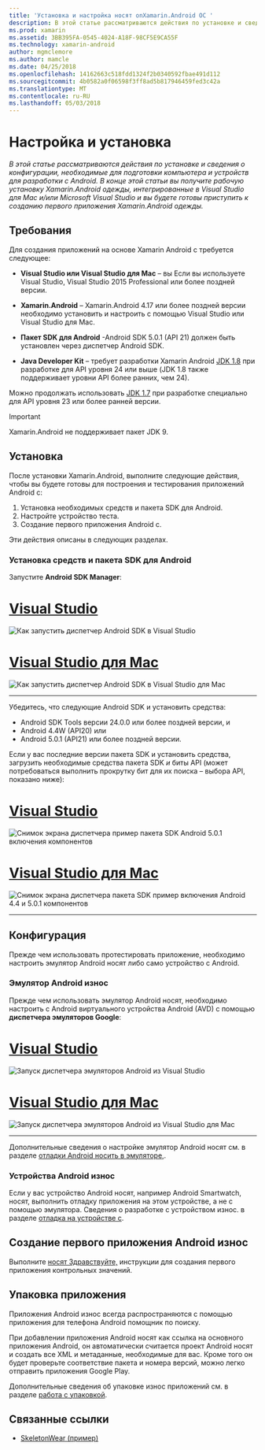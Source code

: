 ```yaml
---
title: 'Установка и настройка носят onXamarin.Android ОС '
description: В этой статье рассматриваются действия по установке и сведения о конфигурации, необходимые для подготовки компьютера и устройств для разработки с Android. В конце этой статьи вы получите рабочую установку Xamarin.Android одежды, интегрированные в Visual Studio для Mac и/или Microsoft Visual Studio и вы будете готовы приступить к созданию первого приложения Xamarin.Android одежды.
ms.prod: xamarin
ms.assetid: 3BB395FA-0545-4024-A18F-98CF5E9CA55F
ms.technology: xamarin-android
author: mgmclemore
ms.author: mamcle
ms.date: 04/25/2018
ms.openlocfilehash: 14162663c518fdd1324f2b0340592fbae491d112
ms.sourcegitcommit: 4b0582a0f06598f3ff8ad5b817946459fed3c42a
ms.translationtype: MT
ms.contentlocale: ru-RU
ms.lasthandoff: 05/03/2018
---
```

# <a name="setup-and-installation"></a>Настройка и установка

_В этой статье рассматриваются действия по установке и сведения о конфигурации, необходимые для подготовки компьютера и устройств для разработки с Android. В конце этой статьи вы получите рабочую установку Xamarin.Android одежды, интегрированные в Visual Studio для Mac и/или Microsoft Visual Studio и вы будете готовы приступить к созданию первого приложения Xamarin.Android одежды._

## <a name="requirements"></a>Требования

Для создания приложений на основе Xamarin Android с требуется следующее:

-   **Visual Studio или Visual Studio для Mac** &ndash; вы Если вы используете Visual Studio, Visual Studio 2015 Professional или более поздней версии.

-   **Xamarin.Android** &ndash; Xamarin.Android 4.17 или более поздней версии необходимо установить и настроить с помощью Visual Studio или Visual Studio для Mac.

-   **Пакет SDK для Android** -Android SDK 5.0.1 (API 21) должен быть установлен через диспетчер Android SDK.

-   **Java Developer Kit** &ndash; требует разработки Xamarin Android [JDK 1.8](http://www.oracle.com/technetwork/java/javase/downloads/jdk8-downloads-2133151.html) при разработке для API уровня 24 или выше (JDK 1.8 также поддерживает уровни API более ранних, чем 24).

Можно продолжать использовать [JDK 1.7](http://www.oracle.com/technetwork/java/javase/downloads/jdk7-downloads-1880260.html) при разработке специально для API уровня 23 или более ранней версии.

> [!IMPORTANT]
> Xamarin.Android не поддерживает пакет JDK 9.

## <a name="installation"></a>Установка

После установки Xamarin.Android, выполните следующие действия, чтобы вы будете готовы для построения и тестирования приложений Android с: 

1.  Установка необходимых средств и пакета SDK для Android.
2.  Настройте устройство теста.
3.  Создание первого приложения Android с.

Эти действия описаны в следующих разделах.


### <a name="install-android-sdk-and-tools"></a>Установка средств и пакета SDK для Android 

Запустите **Android SDK Manager**: 

# <a name="visual-studiotabvswin"></a>[Visual Studio](#tab/vswin)

![Как запустить диспетчер Android SDK в Visual Studio](installation-images/vs/sdk-menu.png)

# <a name="visual-studio-for-mactabvsmac"></a>[Visual Studio для Mac](#tab/vsmac)

![Как запустить диспетчер Android SDK в Visual Studio для Mac](installation-images/xs/sdk-menu.png)

-----


Убедитесь, что следующие Android SDK и установить средства:

* Android SDK Tools версии 24.0.0 или более поздней версии, и
* Android 4.4W (API20) или
* Android 5.0.1 (API21) или более поздней версии.

Если у вас последние версии пакета SDK и установить средства, загрузить необходимые средства пакета SDK *и* биты API (может потребоваться выполнить прокрутку бит для их поиска &ndash; выбора API, показано ниже): 

# <a name="visual-studiotabvswin"></a>[Visual Studio](#tab/vswin)

![Снимок экрана диспетчера пример пакета SDK Android 5.0.1 включения компонентов](installation-images/vs/sdk-select.png)

# <a name="visual-studio-for-mactabvsmac"></a>[Visual Studio для Mac](#tab/vsmac)

![Снимок экрана диспетчера пакета SDK пример включения Android 4.4 и 5.0.1 компонентов](installation-images/xs/sdk-select.png)

-----


## <a name="configuration"></a>Конфигурация

Прежде чем использовать протестировать приложение, необходимо настроить эмулятор Android носят либо само устройство с Android. 


### <a name="android-wear-emulator"></a>Эмулятор Android износ

Прежде чем использовать эмулятор Android носят, необходимо настроить с Android виртуального устройства Android (AVD) с помощью **диспетчера эмуляторов Google**:

# <a name="visual-studiotabvswin"></a>[Visual Studio](#tab/vswin)

![Запуск диспетчера эмуляторов Android из Visual Studio](installation-images/vs/emulator-menu.png)

# <a name="visual-studio-for-mactabvsmac"></a>[Visual Studio для Mac](#tab/vsmac)

![Запуск диспетчера эмуляторов Android из Visual Studio для Mac](installation-images/xs/emulator-menu.png)

-----

Дополнительные сведения о настройке эмулятор Android носят см. в разделе [отладки Android носить в эмуляторе,](~/android/wear/deploy-test/debug-on-emulator.md).


### <a name="android-wear-device"></a>Устройства Android износ

Если у вас устройство Android носят, например Android Smartwatch, носят, выполнить отладку приложения на этом устройстве, а не с помощью эмулятора. Сведения о разработке с устройством износ. в разделе [отладка на устройстве с](~/android/wear/deploy-test/debug-on-device.md).


## <a name="create-your-first-android-wear-app"></a>Создание первого приложения Android износ

Выполните [носят Здравствуйте,](~/android/wear/get-started/hello-wear.md) инструкции для создания первого приложения контрольных значений.


## <a name="packaging-your-app"></a>Упаковка приложения

Приложения Android износ всегда распространяются с помощью приложения для телефона Android помощник по поиску. 

При добавлении приложения Android носят как ссылка на основного приложения Android, он автоматически считается проект Android носят и создать все XML и метаданные, необходимые для вас. Кроме того он будет проверьте соответствие пакета и номера версий, можно легко отправить приложения Google Play. 

Дополнительные сведения об упаковке износ приложений см. в разделе [работа с упаковкой](~/android/wear/deploy-test/packaging.md).


## <a name="related-links"></a>Связанные ссылки

- [SkeletonWear (пример)](https://developer.xamarin.com/samples/SkeletonWear/)
